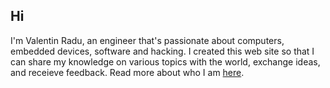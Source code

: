 ## Hi

I'm Valentin Radu, an engineer that's passionate about computers, embedded devices, software and hacking. I created this web site so that I can share my knowledge on various topics with the world, exchange ideas, and receieve feedback. Read more about who I am [here](https://valinet.ro/about/).
